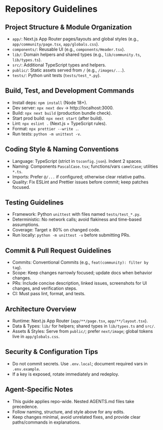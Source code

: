 # Repository Guidelines

## Project Structure & Module Organization
- `app/`: Next.js App Router pages/layouts and global styles (e.g., `app/community/page.tsx`, `app/globals.css`).
- `components/`: Reusable UI (e.g., `components/Header.tsx`).
- `lib/`: Domain helpers and shared types (e.g., `lib/community.ts`, `lib/types.ts`).
- `src/`: Additional TypeScript types and helpers.
- `public/`: Static assets served from `/` (e.g., `/images/...`).
- `tests/`: Python unit tests (`tests/test_*.py`).

## Build, Test, and Development Commands
- Install deps: `npm install` (Node 18+).
- Dev server: `npx next dev` → http://localhost:3000.
- Build: `npx next build` (production bundle check).
- Start prod build: `npx next start` (after build).
- Lint: `npx eslint .` (Next.js + TypeScript rules).
- Format: `npx prettier --write .`.
- Run tests: `python -m unittest -v`.

## Coding Style & Naming Conventions
- Language: TypeScript (strict in `tsconfig.json`). Indent 2 spaces.
- Naming: Components `PascalCase.tsx`; functions/vars `camelCase`; utilities `*.ts`.
- Imports: Prefer `@/...` if configured; otherwise clear relative paths.
- Quality: Fix ESLint and Prettier issues before commit; keep patches focused.

## Testing Guidelines
- Framework: Python `unittest` with files named `tests/test_*.py`.
- Deterministic: No network calls; avoid flakiness and time-based assumptions.
- Coverage: Target ≥ 80% on changed code.
- Run locally: `python -m unittest -v` before submitting PRs.

## Commit & Pull Request Guidelines
- Commits: Conventional Commits (e.g., `feat(community): filter by tag`).
- Scope: Keep changes narrowly focused; update docs when behavior changes.
- PRs: Include concise description, linked issues, screenshots for UI changes, and verification steps.
- CI: Must pass lint, format, and tests.

## Architecture Overview
- Runtime: Next.js App Router (`app/**/page.tsx`, `app/**/layout.tsx`).
- Data & Types: `lib/` for helpers; shared types in `lib/types.ts` and `src/`.
- Assets & Styles: Serve from `public/`; prefer `next/image`; global tokens live in `app/globals.css`.

## Security & Configuration Tips
- Do not commit secrets. Use `.env.local`; document required vars in `.env.example`.
- If a key is exposed, rotate immediately and redeploy.

## Agent-Specific Notes
- This guide applies repo-wide. Nested AGENTS.md files take precedence.
- Follow naming, structure, and style above for any edits.
- Keep changes minimal, avoid unrelated fixes, and provide clear paths/commands in explanations.

